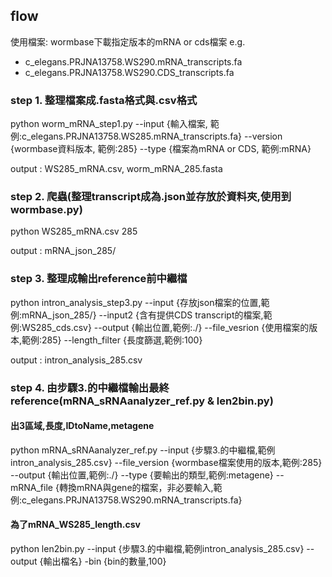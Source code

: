 ## flow 
使用檔案:
wormbase下載指定版本的mRNA or cds檔案
e.g. 
  * c_elegans.PRJNA13758.WS290.mRNA_transcripts.fa
  * c_elegans.PRJNA13758.WS290.CDS_transcripts.fa

### step 1. 整理檔案成.fasta格式與.csv格式
python worm_mRNA_step1.py --input {輸入檔案, 範例:c_elegans.PRJNA13758.WS285.mRNA_transcripts.fa} --version {wormbase資料版本, 範例:285} --type {檔案為mRNA or CDS, 範例:mRNA}

output : WS285_mRNA.csv, worm_mRNA_285.fasta
### step 2. 爬蟲(整理transcript成為.json並存放於資料夾,使用到wormbase.py)
python WS285_mRNA.csv 285

output : mRNA_json_285/

### step 3. 整理成輸出reference前中繼檔
python intron_analysis_step3.py --input {存放json檔案的位置,範例:mRNA_json_285/} --input2 {含有提供CDS transcript的檔案,範例:WS285_cds.csv} --output {輸出位置,範例:./} --file_vesrion {使用檔案的版本,範例:285} --length_filter {長度篩選,範例:100}

output : intron_analysis_285.csv

### step 4. 由步驟3.的中繼檔輸出最終reference(mRNA_sRNAanalyzer_ref.py & len2bin.py)
#### 出3區域,長度,IDtoName,metagene
python mRNA_sRNAanalyzer_ref.py --input {步驟3.的中繼檔,範例intron_analysis_285.csv} --file_version {wormbase檔案使用的版本,範例:285} --output {輸出位置,範例:./} --type {要輸出的類型,範例:metagene} --mRNA_file {轉換mRNA與gene的檔案，非必要輸入,範例:c_elegans.PRJNA13758.WS290.mRNA_transcripts.fa}
#### 為了mRNA_WS285_length.csv
python len2bin.py --input {步驟3.的中繼檔,範例intron_analysis_285.csv} --output {輸出檔名} -bin {bin的數量,100}



